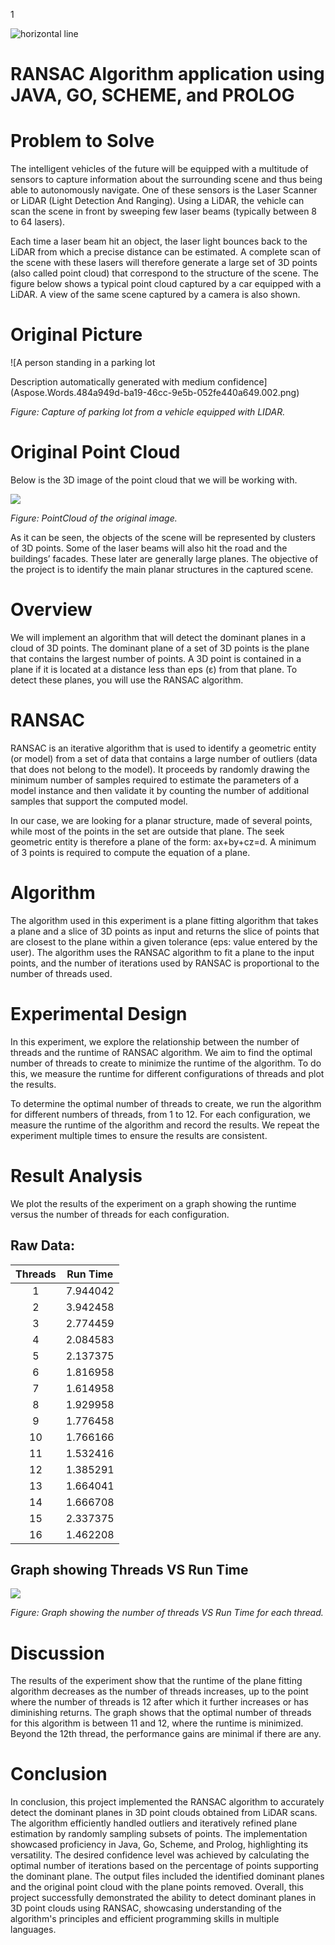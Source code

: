 <a name="_9nvcibv3gama"></a>  1

![horizontal line](Aspose.Words.484a949d-ba19-46cc-9e5b-052fe440a649.001.png)
# **RANSAC Algorithm application using JAVA, GO, SCHEME, and PROLOG**
# **Problem to Solve**
The intelligent vehicles of the future will be equipped with a multitude of sensors to capture information about the surrounding scene and thus being able to autonomously navigate. One of these sensors is the Laser Scanner or LiDAR (Light Detection And Ranging). Using a LiDAR, the vehicle can scan the scene in front by sweeping few laser beams (typically between 8 to 64 lasers). 

Each time a laser beam hit an object, the laser light bounces back to the LiDAR from which a precise distance can be estimated. A complete scan of the scene with these lasers will therefore generate a large set of 3D points (also called point cloud) that correspond to the structure of the scene. The figure below shows a typical point cloud captured by a car equipped with a LiDAR. A view of the same scene captured by a camera is also shown. 
# **Original Picture**
![A person standing in a parking lot

Description automatically generated with medium confidence](Aspose.Words.484a949d-ba19-46cc-9e5b-052fe440a649.002.png)

*Figure: Capture of parking lot from a vehicle equipped with LIDAR.*
# **Original Point Cloud**
Below is the 3D image of the point cloud that we will be working with. 

![](Aspose.Words.484a949d-ba19-46cc-9e5b-052fe440a649.003.png)

*Figure: PointCloud of the original image.*

As it can be seen, the objects of the scene will be represented by clusters of 3D points. Some of the laser beams will also hit the road and the buildings’ facades. These later are generally large planes. The objective of the project is to identify the main planar structures in the captured scene. 
# <a name="_3at9u9s4e0vp"></a><a name="_au51mny0sx6"></a>**Overview**
We will implement an algorithm that will detect the dominant planes in a cloud of 3D points. The dominant plane of a set of 3D points is the plane that contains the largest number of points. A 3D point is contained in a plane if it is located at a distance less than eps (ε) from that plane. To detect these planes, you will use the RANSAC algorithm. 
# **RANSAC**
RANSAC is an iterative algorithm that is used to identify a geometric entity (or model) from a set of data that contains a large number of outliers (data that does not belong to the model). It proceeds by randomly drawing the minimum number of samples required to estimate the parameters of a model instance and then validate it by counting the number of additional samples that support the computed model. 

In our case, we are looking for a planar structure, made of several points, while most of the points in the set are outside that plane. The seek geometric entity is therefore a plane of the form: ax+by+cz=d. A minimum of 3 points is required to compute the equation of a plane.
# **Algorithm**
The algorithm used in this experiment is a plane fitting algorithm that takes a plane and a slice of 3D points as input and returns the slice of points that are closest to the plane within a given tolerance (eps: value entered by the user). The algorithm uses the RANSAC algorithm to fit a plane to the input points, and the number of iterations used by RANSAC is proportional to the number of threads used. 
# <a name="_4p7xi5bvhxdr"></a>**Experimental Design**
In this experiment, we explore the relationship between the number of threads and the runtime of RANSAC algorithm. We aim to find the optimal number of threads to create to minimize the runtime of the algorithm. To do this, we measure the runtime for different configurations of threads and plot the results.

To determine the optimal number of threads to create, we run the algorithm for different numbers of threads, from 1 to 12. For each configuration, we measure the runtime of the algorithm and record the results. We repeat the experiment multiple times to ensure the results are consistent.
# <a name="_yyrhu7ml5bea"></a>**Result Analysis**
We plot the results of the experiment on a graph showing the runtime versus the number of threads for each configuration.
## <a name="_qaujy5oisq9y"></a>
## <a name="_41nsol7cxmib"></a>Raw Data:


|**Threads**|**Run Time**|
| :-: | :-: |
|1|7\.944042|
|2|3\.942458|
|3|2\.774459|
|4|2\.084583|
|5|2\.137375|
|6|1\.816958|
|7|1\.614958|
|8|1\.929958|
|9|1\.776458|
|10|1\.766166|
|11|1\.532416|
|12|1\.385291|
|13|1\.664041|
|14|1\.666708|
|15|2\.337375|
|16|1\.462208|

## <a name="_vwvwuj6kjugb"></a>
## <a name="_r51c98n9i1xt"></a>Graph showing Threads VS Run Time

![](Aspose.Words.484a949d-ba19-46cc-9e5b-052fe440a649.004.png)

*Figure: Graph showing the number of threads VS Run Time for each thread.*
# <a name="_ppksk499tgsv"></a>**Discussion**
The results of the experiment show that the runtime of the plane fitting algorithm decreases as the number of threads increases, up to the point where the number of threads is 12 after which it further increases or has diminishing returns. The graph shows that the optimal number of threads for this algorithm is between 11 and 12, where the runtime is minimized. Beyond the 12th thread, the performance gains are minimal if there are any.
# <a name="_7wljxqequ51z"></a>**Conclusion**
In conclusion, this project implemented the RANSAC algorithm to accurately detect the dominant planes in 3D point clouds obtained from LiDAR scans. The algorithm efficiently handled outliers and iteratively refined plane estimation by randomly sampling subsets of points. The implementation showcased proficiency in Java, Go, Scheme, and Prolog, highlighting its versatility. The desired confidence level was achieved by calculating the optimal number of iterations based on the percentage of points supporting the dominant plane. The output files included the identified dominant planes and the original point cloud with the plane points removed. Overall, this project successfully demonstrated the ability to detect dominant planes in 3D point clouds using RANSAC, showcasing understanding of the algorithm's principles and efficient programming skills in multiple languages.

